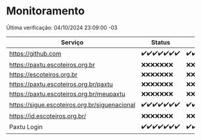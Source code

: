 # Monitoramento

Última verificação: 04/10/2024 23:09:00 -03

|Serviço|Status|Últimas 24h|
|---|---|---|
|https://github.com|<span title="2024-09-28: OK=23">✔️</span><span title="2024-09-29: OK=23">✔️</span><span title="2024-09-30: OK=23">✔️</span><span title="2024-10-01: OK=23">✔️</span><span title="2024-10-02: OK=23">✔️</span><span title="2024-10-03: OK=23">✔️</span><span title="2024-10-04: OK=1">✔️</span>|<span title="03/10/2024 23:10:00 -03 : 200">✔️</span><span title="04/10/2024 00:14:00 -03 : 200">✔️</span><span title="04/10/2024 01:10:00 -03 : 200">✔️</span><span title="04/10/2024 02:08:00 -03 : 200">✔️</span><span title="04/10/2024 03:12:00 -03 : 200">✔️</span><span title="04/10/2024 04:08:00 -03 : 200">✔️</span><span title="04/10/2024 05:11:00 -03 : 200">✔️</span><span title="04/10/2024 06:08:00 -03 : 200">✔️</span><span title="04/10/2024 07:08:00 -03 : 200">✔️</span><span title="04/10/2024 08:07:00 -03 : 200">✔️</span><span title="04/10/2024 09:14:00 -03 : 200">✔️</span><span title="04/10/2024 10:16:00 -03 : 200">✔️</span><span title="04/10/2024 11:08:00 -03 : 200">✔️</span><span title="04/10/2024 12:08:00 -03 : 200">✔️</span><span title="04/10/2024 13:10:00 -03 : 200">✔️</span><span title="04/10/2024 14:07:00 -03 : 200">✔️</span><span title="04/10/2024 15:10:00 -03 : 200">✔️</span><span title="04/10/2024 16:06:00 -03 : 200">✔️</span><span title="04/10/2024 17:09:00 -03 : 200">✔️</span><span title="04/10/2024 18:07:00 -03 : 200">✔️</span><span title="04/10/2024 19:07:00 -03 : 200">✔️</span><span title="04/10/2024 20:07:00 -03 : 200">✔️</span><span title="04/10/2024 21:39:00 -03 : 200">✔️</span><span title="04/10/2024 23:08:00 -03 : 200">✔️</span>|
|https://paxtu.escoteiros.org.br|<span title="2024-09-28: Falhas=23">❌</span><span title="2024-09-29: Falhas=23">❌</span><span title="2024-09-30: Falhas=23">❌</span><span title="2024-10-01: Falhas=23">❌</span><span title="2024-10-02: Falhas=23">❌</span><span title="2024-10-03: Falhas=23">❌</span><span title="2024-10-04: Falhas=1">❌</span>|<span title="03/10/2024 23:10:00 -03 : 403">❌</span><span title="04/10/2024 00:14:00 -03 : 403">❌</span><span title="04/10/2024 01:10:00 -03 : 403">❌</span><span title="04/10/2024 02:08:00 -03 : 403">❌</span><span title="04/10/2024 03:12:00 -03 : 403">❌</span><span title="04/10/2024 04:08:00 -03 : 403">❌</span><span title="04/10/2024 05:11:00 -03 : 403">❌</span><span title="04/10/2024 06:08:00 -03 : 403">❌</span><span title="04/10/2024 07:08:00 -03 : 403">❌</span><span title="04/10/2024 08:07:00 -03 : 403">❌</span><span title="04/10/2024 09:14:00 -03 : 403">❌</span><span title="04/10/2024 10:16:00 -03 : 403">❌</span><span title="04/10/2024 11:08:00 -03 : 403">❌</span><span title="04/10/2024 12:08:00 -03 : 403">❌</span><span title="04/10/2024 13:10:00 -03 : 403">❌</span><span title="04/10/2024 14:07:00 -03 : 403">❌</span><span title="04/10/2024 15:10:00 -03 : 403">❌</span><span title="04/10/2024 16:06:00 -03 : 403">❌</span><span title="04/10/2024 17:09:00 -03 : 403">❌</span><span title="04/10/2024 18:07:00 -03 : 403">❌</span><span title="04/10/2024 19:07:00 -03 : 403">❌</span><span title="04/10/2024 20:07:00 -03 : 403">❌</span><span title="04/10/2024 21:39:00 -03 : 403">❌</span><span title="04/10/2024 23:08:00 -03 : 403">❌</span>|
|https://escoteiros.org.br|<span title="2024-09-28: Falhas=23">❌</span><span title="2024-09-29: Falhas=23">❌</span><span title="2024-09-30: Falhas=23">❌</span><span title="2024-10-01: Falhas=23">❌</span><span title="2024-10-02: Falhas=23">❌</span><span title="2024-10-03: Falhas=23">❌</span><span title="2024-10-04: Falhas=1">❌</span>|<span title="03/10/2024 23:10:00 -03 : 403">❌</span><span title="04/10/2024 00:14:00 -03 : 403">❌</span><span title="04/10/2024 01:10:00 -03 : 403">❌</span><span title="04/10/2024 02:08:00 -03 : 403">❌</span><span title="04/10/2024 03:12:00 -03 : 403">❌</span><span title="04/10/2024 04:08:00 -03 : 403">❌</span><span title="04/10/2024 05:11:00 -03 : 403">❌</span><span title="04/10/2024 06:08:00 -03 : 403">❌</span><span title="04/10/2024 07:08:00 -03 : 403">❌</span><span title="04/10/2024 08:07:00 -03 : 403">❌</span><span title="04/10/2024 09:14:00 -03 : 403">❌</span><span title="04/10/2024 10:16:00 -03 : 403">❌</span><span title="04/10/2024 11:08:00 -03 : 403">❌</span><span title="04/10/2024 12:08:00 -03 : 403">❌</span><span title="04/10/2024 13:10:00 -03 : 403">❌</span><span title="04/10/2024 14:07:00 -03 : 403">❌</span><span title="04/10/2024 15:10:00 -03 : 403">❌</span><span title="04/10/2024 16:06:00 -03 : 403">❌</span><span title="04/10/2024 17:09:00 -03 : 403">❌</span><span title="04/10/2024 18:07:00 -03 : 403">❌</span><span title="04/10/2024 19:07:00 -03 : 403">❌</span><span title="04/10/2024 20:07:00 -03 : 403">❌</span><span title="04/10/2024 21:39:00 -03 : 403">❌</span><span title="04/10/2024 23:08:00 -03 : 403">❌</span>|
|https://paxtu.escoteiros.org.br/paxtu|<span title="2024-09-28: Falhas=23">❌</span><span title="2024-09-29: Falhas=23">❌</span><span title="2024-09-30: Falhas=23">❌</span><span title="2024-10-01: Falhas=23">❌</span><span title="2024-10-02: Falhas=23">❌</span><span title="2024-10-03: Falhas=23">❌</span><span title="2024-10-04: Falhas=1">❌</span>|<span title="03/10/2024 23:10:00 -03 : 403">❌</span><span title="04/10/2024 00:14:00 -03 : 403">❌</span><span title="04/10/2024 01:10:00 -03 : 403">❌</span><span title="04/10/2024 02:08:00 -03 : 403">❌</span><span title="04/10/2024 03:12:00 -03 : 403">❌</span><span title="04/10/2024 04:08:00 -03 : 403">❌</span><span title="04/10/2024 05:11:00 -03 : 403">❌</span><span title="04/10/2024 06:08:00 -03 : 403">❌</span><span title="04/10/2024 07:08:00 -03 : 403">❌</span><span title="04/10/2024 08:07:00 -03 : 403">❌</span><span title="04/10/2024 09:14:00 -03 : 403">❌</span><span title="04/10/2024 10:16:00 -03 : 403">❌</span><span title="04/10/2024 11:08:00 -03 : 403">❌</span><span title="04/10/2024 12:08:00 -03 : 403">❌</span><span title="04/10/2024 13:10:00 -03 : 403">❌</span><span title="04/10/2024 14:07:00 -03 : 403">❌</span><span title="04/10/2024 15:10:00 -03 : 403">❌</span><span title="04/10/2024 16:06:00 -03 : 403">❌</span><span title="04/10/2024 17:09:00 -03 : 403">❌</span><span title="04/10/2024 18:07:00 -03 : 403">❌</span><span title="04/10/2024 19:07:00 -03 : 403">❌</span><span title="04/10/2024 20:07:00 -03 : 403">❌</span><span title="04/10/2024 21:39:00 -03 : 403">❌</span><span title="04/10/2024 23:08:00 -03 : 403">❌</span>|
|https://paxtu.escoteiros.org.br/meupaxtu|<span title="2024-09-28: Falhas=23">❌</span><span title="2024-09-29: Falhas=23">❌</span><span title="2024-09-30: Falhas=23">❌</span><span title="2024-10-01: Falhas=23">❌</span><span title="2024-10-02: Falhas=23">❌</span><span title="2024-10-03: Falhas=23">❌</span><span title="2024-10-04: Falhas=1">❌</span>|<span title="03/10/2024 23:10:00 -03 : 403">❌</span><span title="04/10/2024 00:14:00 -03 : 403">❌</span><span title="04/10/2024 01:10:00 -03 : 403">❌</span><span title="04/10/2024 02:08:00 -03 : 403">❌</span><span title="04/10/2024 03:12:00 -03 : 403">❌</span><span title="04/10/2024 04:08:00 -03 : 403">❌</span><span title="04/10/2024 05:11:00 -03 : 403">❌</span><span title="04/10/2024 06:08:00 -03 : 403">❌</span><span title="04/10/2024 07:08:00 -03 : 403">❌</span><span title="04/10/2024 08:07:00 -03 : 403">❌</span><span title="04/10/2024 09:14:00 -03 : 403">❌</span><span title="04/10/2024 10:16:00 -03 : 403">❌</span><span title="04/10/2024 11:08:00 -03 : 403">❌</span><span title="04/10/2024 12:08:00 -03 : 403">❌</span><span title="04/10/2024 13:10:00 -03 : 403">❌</span><span title="04/10/2024 14:07:00 -03 : 403">❌</span><span title="04/10/2024 15:10:00 -03 : 403">❌</span><span title="04/10/2024 16:06:00 -03 : 403">❌</span><span title="04/10/2024 17:09:00 -03 : 403">❌</span><span title="04/10/2024 18:07:00 -03 : 403">❌</span><span title="04/10/2024 19:07:00 -03 : 403">❌</span><span title="04/10/2024 20:07:00 -03 : 403">❌</span><span title="04/10/2024 21:39:00 -03 : 403">❌</span><span title="04/10/2024 23:08:00 -03 : 403">❌</span>|
|https://sigue.escoteiros.org.br/siguenacional|<span title="2024-09-28: OK=23">✔️</span><span title="2024-09-29: OK=23">✔️</span><span title="2024-09-30: OK=23">✔️</span><span title="2024-10-01: OK=23">✔️</span><span title="2024-10-02: OK=23">✔️</span><span title="2024-10-03: OK=23">✔️</span><span title="2024-10-04: OK=1">✔️</span>|<span title="03/10/2024 23:10:00 -03 : 200">✔️</span><span title="04/10/2024 00:14:00 -03 : 200">✔️</span><span title="04/10/2024 01:10:00 -03 : 200">✔️</span><span title="04/10/2024 02:08:00 -03 : 200">✔️</span><span title="04/10/2024 03:12:00 -03 : 200">✔️</span><span title="04/10/2024 04:08:00 -03 : 200">✔️</span><span title="04/10/2024 05:11:00 -03 : 200">✔️</span><span title="04/10/2024 06:08:00 -03 : 200">✔️</span><span title="04/10/2024 07:08:00 -03 : 200">✔️</span><span title="04/10/2024 08:07:00 -03 : 200">✔️</span><span title="04/10/2024 09:14:00 -03 : 200">✔️</span><span title="04/10/2024 10:16:00 -03 : 200">✔️</span><span title="04/10/2024 11:08:00 -03 : 200">✔️</span><span title="04/10/2024 12:08:00 -03 : 200">✔️</span><span title="04/10/2024 13:10:00 -03 : 200">✔️</span><span title="04/10/2024 14:07:00 -03 : 200">✔️</span><span title="04/10/2024 15:10:00 -03 : 200">✔️</span><span title="04/10/2024 16:06:00 -03 : 200">✔️</span><span title="04/10/2024 17:09:00 -03 : 200">✔️</span><span title="04/10/2024 18:07:00 -03 : 200">✔️</span><span title="04/10/2024 19:07:00 -03 : 200">✔️</span><span title="04/10/2024 20:07:00 -03 : 200">✔️</span><span title="04/10/2024 21:39:00 -03 : 200">✔️</span><span title="04/10/2024 23:08:00 -03 : 200">✔️</span>|
|https://id.escoteiros.org.br/|<span title="2024-09-28: Falhas=23">❌</span><span title="2024-09-29: Falhas=23">❌</span><span title="2024-09-30: Falhas=23">❌</span><span title="2024-10-01: Falhas=23">❌</span><span title="2024-10-02: Falhas=23">❌</span><span title="2024-10-03: Falhas=23">❌</span><span title="2024-10-04: Falhas=1">❌</span>|<span title="03/10/2024 23:10:00 -03 : 403">❌</span><span title="04/10/2024 00:14:00 -03 : 403">❌</span><span title="04/10/2024 01:10:00 -03 : 403">❌</span><span title="04/10/2024 02:08:00 -03 : 403">❌</span><span title="04/10/2024 03:12:00 -03 : 403">❌</span><span title="04/10/2024 04:08:00 -03 : 403">❌</span><span title="04/10/2024 05:11:00 -03 : 403">❌</span><span title="04/10/2024 06:08:00 -03 : 403">❌</span><span title="04/10/2024 07:08:00 -03 : 403">❌</span><span title="04/10/2024 08:07:00 -03 : 403">❌</span><span title="04/10/2024 09:14:00 -03 : 403">❌</span><span title="04/10/2024 10:16:00 -03 : 403">❌</span><span title="04/10/2024 11:08:00 -03 : 403">❌</span><span title="04/10/2024 12:08:00 -03 : 403">❌</span><span title="04/10/2024 13:10:00 -03 : 403">❌</span><span title="04/10/2024 14:07:00 -03 : 403">❌</span><span title="04/10/2024 15:10:00 -03 : 403">❌</span><span title="04/10/2024 16:06:00 -03 : 403">❌</span><span title="04/10/2024 17:09:00 -03 : 403">❌</span><span title="04/10/2024 18:07:00 -03 : 403">❌</span><span title="04/10/2024 19:07:00 -03 : 403">❌</span><span title="04/10/2024 20:07:00 -03 : 403">❌</span><span title="04/10/2024 21:39:00 -03 : 403">❌</span><span title="04/10/2024 23:08:00 -03 : 403">❌</span>|
|Paxtu Login|<span title="2024-09-28: OK=23">✔️</span><span title="2024-09-29: OK=23">✔️</span><span title="2024-09-30: OK=23">✔️</span><span title="2024-10-01: OK=23">✔️</span><span title="2024-10-02: OK=23">✔️</span><span title="2024-10-03: OK=23">✔️</span><span title="2024-10-04: OK=1">✔️</span>|<span title="03/10/2024 23:10:00 -03 : 200">✔️</span><span title="04/10/2024 00:14:00 -03 : 200">✔️</span><span title="04/10/2024 01:10:00 -03 : 200">✔️</span><span title="04/10/2024 02:08:00 -03 : 200">✔️</span><span title="04/10/2024 03:12:00 -03 : 200">✔️</span><span title="04/10/2024 04:08:00 -03 : 200">✔️</span><span title="04/10/2024 05:11:00 -03 : 200">✔️</span><span title="04/10/2024 06:08:00 -03 : 200">✔️</span><span title="04/10/2024 07:08:00 -03 : 200">✔️</span><span title="04/10/2024 08:07:00 -03 : 200">✔️</span><span title="04/10/2024 09:14:00 -03 : 200">✔️</span><span title="04/10/2024 10:16:00 -03 : 200">✔️</span><span title="04/10/2024 11:08:00 -03 : 200">✔️</span><span title="04/10/2024 12:08:00 -03 : 200">✔️</span><span title="04/10/2024 13:10:00 -03 : 200">✔️</span><span title="04/10/2024 14:07:00 -03 : 200">✔️</span><span title="04/10/2024 15:10:00 -03 : 200">✔️</span><span title="04/10/2024 16:06:00 -03 : 200">✔️</span><span title="04/10/2024 17:09:00 -03 : 200">✔️</span><span title="04/10/2024 18:07:00 -03 : 200">✔️</span><span title="04/10/2024 19:07:00 -03 : 200">✔️</span><span title="04/10/2024 20:07:00 -03 : 200">✔️</span><span title="04/10/2024 21:39:00 -03 : 200">✔️</span><span title="04/10/2024 23:08:00 -03 : 200">✔️</span>|
